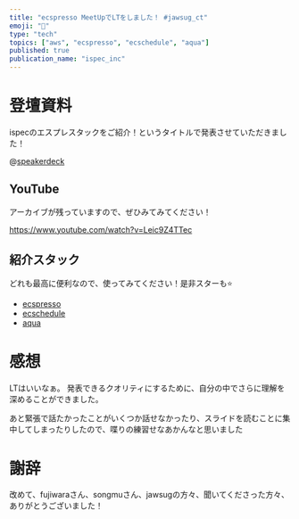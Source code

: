 ```yaml
---
title: "ecspresso MeetUpでLTをしました！ #jawsug_ct"
emoji: "🦈"
type: "tech"
topics: ["aws", "ecspresso", "ecschedule", "aqua"]
published: true
publication_name: "ispec_inc"
---
```


# 登壇資料
ispecのエスプレスタックをご紹介！というタイトルで発表させていただきました！

@[speakerdeck](aa7734dfbfaf4e8bbb4cafe91827859f)

## YouTube
アーカイブが残っていますので、ぜひみてみてください！

https://www.youtube.com/watch?v=Leic9Z4TTec

## 紹介スタック
どれも最高に便利なので、使ってみてください！是非スターも⭐️

- [ecspresso](https://github.com/kayac/ecspresso)
- [ecschedule](https://github.com/songmu/ecschedule)
- [aqua](https://github.com/aquaproj/aqua)

# 感想
LTはいいなぁ。 発表できるクオリティにするために、自分の中でさらに理解を深めることができました。

あと緊張で話たかったことがいくつか話せなかったり、スライドを読むことに集中してしまったりしたので、喋りの練習せなあかんなと思いました

# 謝辞
改めて、fujiwaraさん、songmuさん、jawsugの方々、聞いてくださった方々、ありがとうございました！
